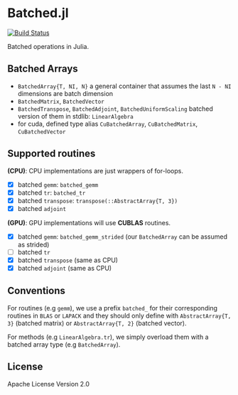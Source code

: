 # Batched.jl

[![Build Status](https://travis-ci.org/Roger-luo/Batched.jl.svg?branch=master)](https://travis-ci.org/Roger-luo/Batched.jl)

Batched operations in Julia.

## Batched Arrays

- `BatchedArray{T, NI, N}` a general container that assumes the last `N - NI` dimensions are batch dimension
- `BatchedMatrix`, `BatchedVector`
- `BatchedTranspose`, `BatchedAdjoint`, `BatchedUniformScaling` batched version of them in stdlib: `LinearAlgebra`
- for cuda, defined type alias `CuBatchedArray`, `CuBatchedMatrix`, `CuBatchedVector`

## Supported routines

**(CPU)**: CPU implementations are just wrappers of for-loops.

- [x] batched `gemm`: `batched_gemm`
- [x] batched `tr`: `batched_tr`
- [x] batched `transpose`: `transpose(::AbstractArray{T, 3})`
- [x] batched `adjoint`

**(GPU)**: GPU implementations will use **CUBLAS** routines.

- [x] batched `gemm`: `batched_gemm_strided` (our `BatchedArray` can be assumed as strided)
- [ ] batched `tr`
- [x] batched `transpose` (same as CPU)
- [x] batched `adjoint` (same as CPU)

## Conventions

For routines (e.g `gemm`), we use a prefix `batched_` for their corresponding routines in `BLAS` or `LAPACK` and they should
only define with `AbstractArray{T, 3}` (batched matrix) or `AbstractArray{T, 2}` (batched vector).

For methods (e.g `LinearAlgebra.tr`), we simply overload them with a batched array type (e.g `BatchedArray`).

## License

Apache License Version 2.0
